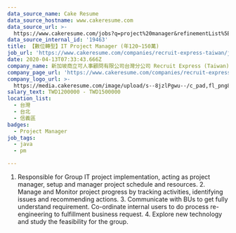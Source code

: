 ```yaml
---
data_source_name: Cake Resume
data_source_hostname: www.cakeresume.com
data_source_url: >-
  https://www.cakeresume.com/jobs?q=project%20manager&refinementList%5Blang_name%5D%5B0%5D=English&refinementList%5Bsalary_type%5D=per_year&range%5Bsalary_range%5D%5Bmin%5D=1000000&page=2
data_source_internal_id: '19463'
title: 【數位轉型】IT Project Manager (年120~150萬)
job_url: 'https://www.cakeresume.com/companies/recruit-express-taiwan/jobs/e2b46c'
date: 2020-04-13T07:33:43.666Z
company_name: 新加坡商立可人事顧問有限公司台灣分公司 Recruit Express (Taiwan)
company_page_url: 'https://www.cakeresume.com/companies/recruit-express-taiwan'
company_logo_url: >-
  https://media.cakeresume.com/image/upload/s--8jzlPgwu--/c_pad,fl_png8,h_200,w_200/v1566176619/pxugexvfcc68sz5kf2sn.png
salary_text: TWD1200000 - TWD1500000
location_list:
  - 台灣
  - 台北
  - 信義區
badges:
  - Project Manager
job_tags:
  - java
  - pm

---
```


1. Responsible for Group IT project implementation, acting as project manager, setup and manager project schedule and resources. 2. Manage and Monitor project progress by tracking activities, identifying issues and recommending actions. 3. Communicate with BUs to get fully understand requirement. Co-ordinate internal users to do process re-engineering to fulfillment business request. 4. Explore new technology and study the feasibility for the group.